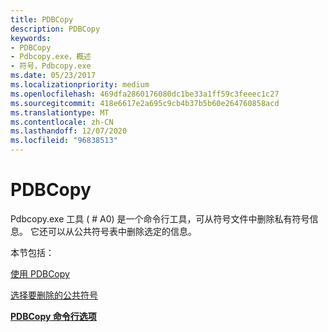 ```yaml
---
title: PDBCopy
description: PDBCopy
keywords:
- PDBCopy
- Pdbcopy.exe，概述
- 符号，Pdbcopy.exe
ms.date: 05/23/2017
ms.localizationpriority: medium
ms.openlocfilehash: 469dfa2860176080dc1be33a1ff59c3feeec1c27
ms.sourcegitcommit: 418e6617e2a695c9cb4b37b5b60e264760858acd
ms.translationtype: MT
ms.contentlocale: zh-CN
ms.lasthandoff: 12/07/2020
ms.locfileid: "96838513"
---
```

# <a name="pdbcopy"></a>PDBCopy


Pdbcopy.exe 工具 ( # A0) 是一个命令行工具，可从符号文件中删除私有符号信息。 它还可以从公共符号表中删除选定的信息。

本节包括：

[使用 PDBCopy](using-pdbcopy.md)

[选择要删除的公共符号](choosing-which-public-symbols-to-remove.md)

[**PDBCopy 命令行选项**](pdbcopy-command-line-options.md)

 

 





